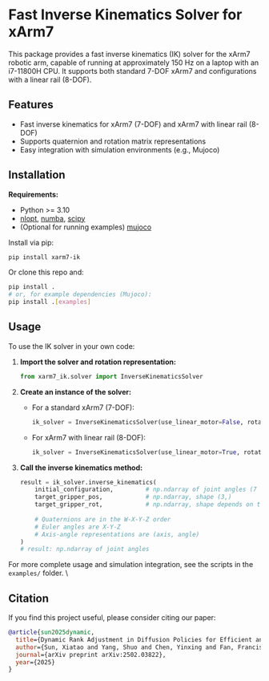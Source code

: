 # Fast Inverse Kinematics Solver for xArm7

This package provides a fast inverse kinematics (IK) solver for the xArm7 robotic arm, capable of running at approximately 150 Hz on a laptop with an i7-11800H CPU. It supports both standard 7-DOF xArm7 and configurations with a linear rail (8-DOF).


## Features
- Fast inverse kinematics for xArm7 (7-DOF) and xArm7 with linear rail (8-DOF)
- Supports quaternion and rotation matrix representations
- Easy integration with simulation environments (e.g., Mujoco)

## Installation

**Requirements:**
- Python >= 3.10
- [nlopt](https://github.com/stevengj/nlopt), [numba](https://numba.pydata.org/), [scipy](https://scipy.org/)
- (Optional for running examples) [mujoco](https://mujoco.org/)

Install via pip:
```bash
pip install xarm7-ik
```
Or clone this repo and:
```bash
pip install .
# or, for example dependencies (Mujoco):
pip install .[examples]
```


## Usage

To use the IK solver in your own code:

1. **Import the solver and rotation representation:**
   ```python
   from xarm7_ik.solver import InverseKinematicsSolver
   ```

2. **Create an instance of the solver:**
   - For a standard xArm7 (7-DOF):
     ```python
     ik_solver = InverseKinematicsSolver(use_linear_motor=False, rotation_repr="quaternion")
     ```
   - For xArm7 with linear rail (8-DOF):
     ```python
     ik_solver = InverseKinematicsSolver(use_linear_motor=True, rotation_repr="quaternion")
     ```

3. **Call the inverse kinematics method:**
   ```python
   result = ik_solver.inverse_kinematics(
       initial_configuration,         # np.ndarray of joint angles (7 or 8 elements)
       target_gripper_pos,            # np.ndarray, shape (3,)
       target_gripper_rot,            # np.ndarray, shape depends on the rotation representation
       
       # Quaternions are in the W-X-Y-Z order
       # Euler angles are X-Y-Z
       # Axis-angle representations are (axis, angle)
   )
   # result: np.ndarray of joint angles
   ```

For more complete usage and simulation integration, see the scripts in the `examples/` folder.
\

## Citation

If you find this project useful, please consider citing our paper:

```bibtex
@article{sun2025dynamic,
  title={Dynamic Rank Adjustment in Diffusion Policies for Efficient and Flexible Training},
  author={Sun, Xiatao and Yang, Shuo and Chen, Yinxing and Fan, Francis and Liang, Yiyan and Rakita, Daniel},
  journal={arXiv preprint arXiv:2502.03822},
  year={2025}
}
```